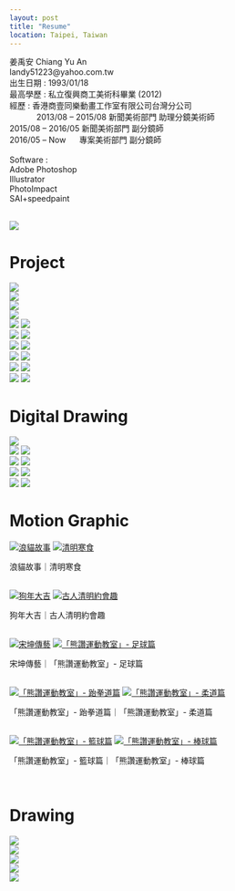 ```yaml
---
layout: post
title: "Resume"
location: Taipei, Taiwan
---
```


<div class="post-image">
    <p class="post-image-caption">
        姜禹安 Chiang Yu An<br>
        landy51223@yahoo.com.tw<br>
        出生日期 : 1993/01/18<br>
        最高學歷 : 私立復興商工美術科畢業 (2012)<br>
        經歷 : 香港商壹同樂動畫工作室有限公司台灣分公司<br>
            &nbsp;&nbsp;&nbsp;&nbsp;&nbsp;&nbsp;&nbsp;&nbsp;&nbsp;&nbsp;&nbsp;&nbsp;2013/08 – 2015/08 新聞美術部門 助理分鏡美術師<br>
            2015/08 – 2016/05 新聞美術部門 副分鏡師<br>
            2016/05 – Now &nbsp;&nbsp;&nbsp;&nbsp;&nbsp;專案美術部門 副分鏡師<br><br>
        Software : <br>
        Adobe Photoshop<br>
        Illustrator<br>
        PhotoImpact<br>
        SAI+speedpaint<br>
    </p><br>
    <a href="/img/profile-picture.jpg"><img src="/img/profile-picture.jpg"></a>
</div>

<h1 class="post-date"> Project </h1>

<div class="post-image">
    <a href="/img/project/cat.jpg"><img src="/img/optimized/cat.jpg"></a>
</div>

<div class="post-image">
    <a href="/img/project/mud.jpg"><img src="/img/optimized/mud.jpg"></a>
</div>

<div class="post-image">
    <a href="/img/project/3-balls.jpg"><img src="/img/optimized/3-balls.jpg"></a>
</div>

<div class="post-image">
    <a href="/img/project/cat-wall-side.jpg"><img src="/img/optimized/cat-wall-side.jpg"></a>
</div>

<div class="post-image post-image--split">
    <a href="/img/project/cat-hospital-clinic.jpg"><img src="/img/optimized/cat-hospital-clinic.jpg"></a>
    <a href="/img/project/cat-hospital-front.jpg"><img src="/img/optimized/cat-hospital-front.jpg"></a>
</div>

<div class="post-image post-image--split">
    <a href="/img/project/cat-hospital-blood-transfusion.jpg"><img src="/img/optimized/cat-hospital-blood-transfusion.jpg"></a>
    <a href="/img/project/cat-wall-front.jpg"><img src="/img/optimized/cat-wall-front.jpg"></a>
</div>

<div class="post-image post-image--split">
    <a href="/img/project/street-1.jpg"><img src="/img/optimized/street-1.jpg"></a>
    <a href="/img/project/street-7.jpg"><img src="/img/optimized/street-7.jpg"></a>
</div>

<div class="post-image post-image--split">
    <a href="/img/project/street-lamp.jpg"><img src="/img/optimized/street-lamp.jpg"></a>
    <a href="/img/project/alley-park.jpg"><img src="/img/optimized/alley-park.jpg"></a>
</div>

<div class="post-image post-image--split">
    <a href="/img/project/belgrade.jpg"><img src="/img/optimized/belgrade.jpg"></a>
    <a href="/img/project/china-shenzhen.jpg"><img src="/img/optimized/china-shenzhen.jpg"></a>
</div>

<div class="post-image post-image--split">
    <a href="/img/project/thai-bangkok.jpg"><img src="/img/optimized/thai-bangkok.jpg"></a>
    <a href="/img/project/vegetable.jpg"><img src="/img/optimized/vegetable.jpg"></a>
</div>

<h1 class="post-date"> Digital Drawing </h1>

<div class="post-image">
    <a href="/img/digital-drawing/amusement-parks.jpg"><img src="/img/optimized/amusement-parks.jpg"></a>
</div>

<div class="post-image post-image--split">
    <a href="/img/digital-drawing/happy-4rd-anniversary.jpg"><img src="/img/optimized/happy-4rd-anniversary.jpg"></a>
    <a href="/img/digital-drawing/3-birds.jpg"><img src="/img/optimized/3-birds.jpg"></a>
</div>

<div class="post-image post-image--split">
    <a href="/img/digital-drawing/woman.jpg"><img src="/img/optimized/woman.jpg"></a>
    <a href="/img/digital-drawing/leon.jpg"><img src="/img/optimized/leon.jpg"></a>
</div>

<div class="post-image post-image--split">
    <a href="/img/digital-drawing/ode.jpg"><img src="/img/optimized/ode.jpg"></a>
    <a href="/img/digital-drawing/back.jpg"><img src="/img/digital-drawing/back.jpg"></a>
</div>

<div class="post-image post-image--split">
    <a href="/img/digital-drawing/poche-rudy.jpg"><img src="/img/optimized/poche-rudy.jpg"></a>
    <a href="/img/digital-drawing/wo.jpg"><img src="/img/optimized/wo.jpg"></a>
</div>

<h1 class="post-date"> Motion Graphic </h1>

<div class="post-image post-image--split">
    <a href="https://drive.google.com/file/d/1yZ2ag2V_OlYlP8gJtrhfwUD6DfE_Jk-_/preview"><img src="/img/optimized/street-cat.png" alt="浪貓故事"></a>
    <a href="https://drive.google.com/file/d/1pH0fI_Ar2tqsCYehTZs-DoQc1hYaO4yE/preview"><img src="/img/optimized/ching-ming-cold-food.png" alt="清明寒食"></a>
    <p class="post-image-caption">浪貓故事｜清明寒食</p><br>
</div>

<div class="post-image post-image--split">
    <a href="https://drive.google.com/file/d/1Ve7G9LN-lC5GHYF9wIynMxuC8ek--MTQ/preview"><img src="/img/optimized/year-of-the-dog.png" alt="狗年大吉"></a>
    <a href="https://drive.google.com/file/d/1KzG53wkJicUcQockH9Et4tzGnlUFE7HU/preview"><img src="/img/optimized/ching-ming-dating.png" alt="古人清明約會趣"></a>
    <p class="post-image-caption">狗年大吉｜古人清明約會趣</p><br>
</div>

<div class="post-image post-image--split">
    <a href="https://drive.google.com/file/d/1NU2gPnDkwsVarmZlQS9zeUHc50Hqpm5d/preview"><img src="/img/optimized/song-kun.png" alt="宋坤傳藝"></a>
    <a href="https://drive.google.com/file/d/1XSLExEUu0VuntHH0a710PoZY-OO_74jy/preview"><img src="/img/optimized/bravo-soccer.png" alt="「熊讚運動教室」- 足球篇"></a>
    <p class="post-image-caption">宋坤傳藝｜「熊讚運動教室」- 足球篇</p><br>
</div>

<div class="post-image post-image--split">
    <a href="https://drive.google.com/file/d/1fQLwia4laYb-QUm9ZJjklYpfRPEWBIl-/preview"><img src="/img/optimized/bravo-taekwondo.png" alt="「熊讚運動教室」- 跆拳道篇"></a>
    <a href="https://drive.google.com/file/d/1dha1a4w0plg8UUgYjTCrVpvDx_Le6gis/preview"><img src="/img/optimized/bravo-judo.png" alt="「熊讚運動教室」- 柔道篇"></a>
    <p class="post-image-caption">「熊讚運動教室」- 跆拳道篇｜「熊讚運動教室」- 柔道篇</p><br>
</div>

<div class="post-image post-image--split">
    <a href="https://drive.google.com/file/d/16mmquedMGZdCIFF8s3gjfFjc32sQ91uY/preview"><img src="/img/optimized/bravo-basketball.png" alt="「熊讚運動教室」- 籃球篇"></a>
    <a href="https://drive.google.com/file/d/13jaRvIF-uatkVbe3qjrVBGHLuV6LdBwe/preview"><img src="/img/optimized/bravo-baseball.png" alt="「熊讚運動教室」- 棒球篇"></a>
    <p class="post-image-caption">「熊讚運動教室」- 籃球篇｜「熊讚運動教室」- 棒球篇</p><br>
</div>

<h1 class="post-date"> Drawing </h1>

<div class="post-image">
    <a href="/img/drawing/friends.jpg"><img src="/img/optimized/friends.jpg"></a>
</div>

<div class="post-image">
    <a href="/img/drawing/cloud.jpg"><img src="/img/optimized/cloud.jpg"></a>
</div>

<div class="post-image">
    <a href="/img/mixed-media/mask2.jpg"><img src="/img/mixed-media/mask2.jpg"></a>
</div>

<div class="post-image">
    <a href="/img/drawing/monster-kid.jpg"><img src="/img/optimized/monster-kid.jpg"></a>
</div>

<div class="post-image">
    <a href="/img/drawing/happy-birthday.jpg"><img src="/img/optimized/happy-birthday.jpg"></a>
</div>
